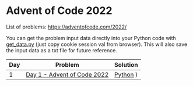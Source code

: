 # Advent of Code 2022
List of problems: https://adventofcode.com/2022/

You can get the problem input data directly into your Python code with [get_data.py](problems/get_data.py) (just copy cookie session val from browser).
This will also save the input data as a txt file for future reference.

| Day | Problem                                                            | Solution                     |
| --- | ------------------------------------------------------------------ | ---------------------------- |
| 1   | [Day 1 - Advent of Code 2022](https://adventofcode.com/2022/day/1) | [Python](problems/day1.py) ) | 
